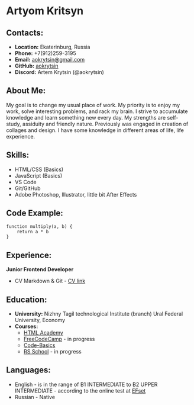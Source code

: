 # Artyom Kritsyn
## Contacts:
* **Location:** Ekaterinburg, Russia
* **Phone:** +7(912)259-3195
* **Email:** aokrytsin@gmail.com
* **GitHub:** [aokrytsin](https://github.com/aokrytsin "GitHub")
* **Discord:** Artem Krytsin (@aokrytsin)
## About Me:
My goal is to change my usual place of work. My priority is to enjoy my work, solve interesting problems, and rack my brain. I strive to accumulate knowledge and learn something new every day. My strengths are self-study, assiduity and friendly nature. Previously was engaged in creation of collages and design. I have some knowledge in different areas of life, life experience.
## Skills:
* HTML/CSS (Basics)
* JavaScript (Basics)
* VS Code
* Git/GitHub
* Adobe Photoshop, Illustrator, little bit After Effects
## Code Example:
```
function multiply(a, b) {
    return a * b
}
```
## Experience:
**Junior Frontend Developer**
* CV Markdown & Git - [CV link](https://github.com/aokrytsin/rsschool-cv/blob/gh-pages/cv.md)
## Education:
* **University:** Nizhny Tagil technological Institute (branch) Ural Federal University, Economy
* **Courses:**
    + [HTML Academy](https://www.htmlacademy.ru/)
    + [FreeCodeCamp](https://www.freecodecamp.org/) - in progress
    + [Code-Basics](https://ru.code-basics.com/)
    + [RS School](https://rs.school/) - in progress
## Languages:
* English - is in the range of B1 INTERMEDIATE to B2 UPPER INTERMEDIATE - according to the online test at [EFset](https://www.efset.org/)
* Russian - Native
